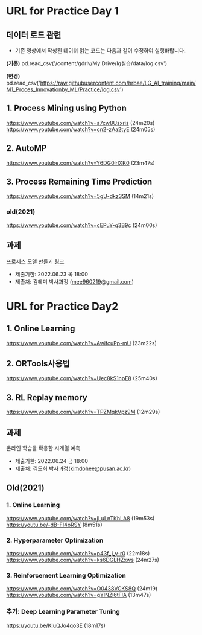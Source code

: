 # URL for Practice Day 1

## 데이터 로드 관련

- 기존 영상에서 작성된 데이터 읽는 코드는 다음과 같이 수정하여 실행바랍니다.

__(기존)__ pd.read_csv('/content/gdriv/My Drive/lg실습/data/log.csv')

__(변경)__ pd.read_csv('https://raw.githubusercontent.com/hrbae/LG_AI_training/main/M1_Proces_Innovationby_ML/Practice/log.csv')

## 1. Process Mining using Python
https://www.youtube.com/watch?v=a7cw8Usxris
(24m20s)
https://www.youtube.com/watch?v=cn2-zAa2tyE
(24m05s)

## 2. AutoMP
https://www.youtube.com/watch?v=Y6DG0lrlXK0
(23m47s)

## 3. Process Remaining Time Prediction
https://www.youtube.com/watch?v=5gU-dkz3SM
(14m21s)

### old(2021)
https://www.youtube.com/watch?v=cEPuY-q3B9c
(24m00s)

## 과제
프로세스 모델 만들기 [링크](https://github.com/hrbae/LG_AI_training/blob/main/M1_Proces_Innovationby_ML/Practice/%EA%B3%BC%EC%A0%9C_2022-06-09.md)
- 제출기한: 2022.06.23 목 18:00
- 제출처: 김혜미 박사과정 (mee960219@gmail.com)


# URL for Practice Day2
## 1. Online Learning
https://www.youtube.com/watch?v=AwifcuPp-mU
(23m22s)

## 2. ORTools사용법
https://www.youtube.com/watch?v=Uec8kS1npE8
(25m40s)

## 3. RL Replay memory
https://www.youtube.com/watch?v=TPZMqkVpz9M
(12m29s)

## 과제
온라인 학습을 확용한 시계열 예측
- 제출기한: 2022.06.24 금 18:00
- 제출처: 김도희 박사과정(kimdohee@pusan.ac.kr)

## Old(2021)

### 1. Online Learning
https://www.youtube.com/watch?v=jLuLnTKhLA8
(19m53s)
https://youtu.be/-dB-FI4oRSY
(8m51s)

### 2. Hyperparameter Optimization
https://www.youtube.com/watch?v=p43f_j_y-r0
(22m18s)
https://www.youtube.com/watch?v=ks6DGLHZxws
(24m27s)

### 3. Reinforcement Learning Optimization
https://www.youtube.com/watch?v=O0438VCKS8Q
(24m19)
https://www.youtube.com/watch?v=gYlNZl6tFlA
(13m47s)

### 추가: Deep Learning Parameter Tuning
https://youtu.be/KIuQJo4qo3E
(18m17s)
